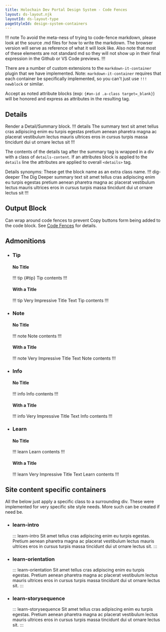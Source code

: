 ```yaml
---
title: Holochain Dev Portal Design System - Code Fences
layout: ds-layout.njk
layoutId: ds-layout-type
pageStyleId: design-system-containers
---
```


!!! note
To avoid the meta-ness of trying to code-fence markdown, please look at the source .md files for how to write the markdown. The browser version will serve as reference of what it will look like. Also note that most of these elements are not standard md so they will not show up in their final expression in the Github or VS Code previews.
!!!

There are a number of custom extensions to the `markdown-it-container` plugin that we have implemented.
Note: `markdown-it-container` requires that each container be specifically implemented, so you can't just use `!!! newblock` or similar.

Accept as noted attribute blocks (exp: `{#an-id .a-class target=_blank}`) will be honored and express as attributes in the resulting tag.

## Details
Render a Detail/Summary block.
!!! details The summary text
sit amet tellus cras adipiscing enim eu turpis egestas pretium aenean pharetra magna ac placerat vestibulum lectus mauris ultrices eros in cursus turpis massa tincidunt dui ut ornare lectus sit
!!!

The contents of the details tag after the summary tag is wrapped in a div with a class of `details-content`. If an attributes block is applied to the `details` line the attributes are applied to overall `<details>` tag.

Details synonyms: These get the block name as an extra class name.
!!! dig-deeper The Dig Deeper summary text
sit amet tellus cras adipiscing enim eu turpis egestas pretium aenean pharetra magna ac placerat vestibulum lectus mauris ultrices eros in cursus turpis massa tincidunt dui ut ornare lectus sit
!!!

## Output Block
Can wrap around code fences to prevent Copy buttons form being added to the code block. See [Code Fences](../code-fences/) for details.

## Admonitions

- ### Tip
  #### No Title
  !!! tip {#tip}
  Tip contents
  !!!

  #### With a Title
  !!! tip Very Impressive Title Text
  Tip contents
  !!!

- ### Note
  #### No Title
  !!! note
  Note contents
  !!!

  #### With a Title
  !!! note Very Impressive Title Text
  Note contents
  !!!

- ### Info
  #### No Title
  !!! info
  Info contents
  !!!

  #### With a Title
  !!! info Very Impressive Title Text
  Info contents
  !!!

- ### Learn
  #### No Title
  !!! learn
  Learn contents
  !!!

  #### With a Title
  !!! learn Very Impressive Title Text
  Learn contents
  !!!

## Site content specific containers
All the below just apply a specific class to a surrounding div. These were implemented for very specific site style needs. More such can be created if need be.

- ### learn-intro
  ::: learn-intro
  Sit amet tellus cras adipiscing enim eu turpis egestas. Pretium aenean pharetra magna ac placerat vestibulum lectus mauris ultrices eros in cursus turpis massa tincidunt dui ut ornare lectus sit.
  :::

- ### learn-orientation
  ::: learn-orientation
  Sit amet tellus cras adipiscing enim eu turpis egestas. Pretium aenean pharetra magna ac placerat vestibulum lectus mauris ultrices eros in cursus turpis massa tincidunt dui ut ornare lectus sit.
  :::

- ### learn-storysequence
  ::: learn-storysequence
  Sit amet tellus cras adipiscing enim eu turpis egestas. Pretium aenean pharetra magna ac placerat vestibulum lectus mauris ultrices eros in cursus turpis massa tincidunt dui ut ornare lectus sit.
  :::

